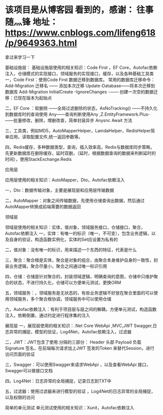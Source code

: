 # 该项目是从博客园 看到的，感谢： 往事随灬锋 地址：https://www.cnblogs.com/lifeng618/p/9649363.html
拿过来学习一下


基础设施层：
基础设施层使用的相关知识：Code First ，EF Core，Autofac依赖注入，仓储模式的实现接口，领域服务的实现接口，缓存，以及各种基础工具类
一，Code First：使用Code First 数据迁移到数据库。
常用的数据库迁移命令： Add-Migration 迁移名 —— 添加本次迁移 Update-Database——将本次迁移到数据库 Add-Migration InitialCreate -IgnoreChanges -—— 创建一次空的数据迁移：已现在版本为起始点

二，EF Core ：软删除 ——全局过滤删除的状态，AsNoTracking() ——不持久化到数据库时的查询使用 Any——查询判断使用Any ,Z.EntityFramework.Plus-——批量修改，删除，增删改查，简单封装异步 Anysnc Await 方法

三，工具类，例如MD5，AutoMapperHelper，LamdaHelper，RedisHelper简单应用，读取配置文件,统一返回参数等。

四，Redis缓存，多种数据类型，查询，插入效率高，Redis与数据库同步策略，先更新数据库在删除缓存，延时双删，（延时，根据数据查询的数据来判断延时的时间），使用StackExchange.Redis

应用层

应用层使用的相关知识：AutoMapper，Dto，Autofac依赖注入

一，Dto：数据传输对象，主要是展现层和应用层传输数据

二，AutoMapper：对象之间传输数据，先使用仓储查询出数据，然后通过AutoMapper转换成前端需要的数据返回

领域层

领域层使用的相关知识：实体，值对象，领域服务接口，仓储接口，聚合，Autofac依赖注入
一，实体：有唯一的标识（唯一，不可变），包含业务逻辑，以及自身的验证，构造函数实例化，实体的Set应设置为私有的

二，值对象：没有唯一的标识，用来描述一个东西的特征，代表是什么

三，聚合：聚合根是实体，聚合是对象的组合，由聚合本身维护自身的一致性，封装业务逻辑，聚合尽量小，聚合之间通过唯一标识引用

四，仓储：仓储是针对聚合的，封装领域逻辑，明确查询的意图，仓储中只维护聚合的状态，不进行持久化，仓储可以方便单元测试，更换ORM

五，领域服务：，领域服务是无状态的，有些业务逻辑不好放在聚合里面的可以使用领域服务，多个聚合根协调，领域服务中可以使用仓储

六，Autofac依赖注入：有利于项目层与层之间的解耦，方便单元测试，构造函数注入，依赖倒置，通过约定进行程序集的注入

展现层
一，展现层使用的相关知识：.Net Core WebApi ,MVC,JWT Swagger,日志异常的捕捉，模型的验证，Log4Net，Autofac依赖注入，过滤器

二，JWT：JWT包含了使用.分隔的三部分： Header 头部 Payload 负载 Signature 签名，在前端每次请求加上JWT 签发的Token 来替代Session，进行访问页面的验证

三，Swagger：可以使用Swagger来请求WebApi ，以及查看WebApi 接口，Swagger可以做接口文档

四，Log4Net：日志异常的全局捕捉，记录日志到TXT中

五，过滤器：使用过滤器来进行模型的验证 ，Log4Net的日志异常的全局捕捉，以及权限的访问

简单的单元测试
单元测试使用的相关知识：Xunit，Autofac依赖注入

